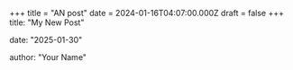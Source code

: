 +++
title = "AN post"
date = 2024-01-16T04:07:00.000Z
draft = false
+++
title: "My New Post"

date: "2025-01-30"

author: "Your Name"